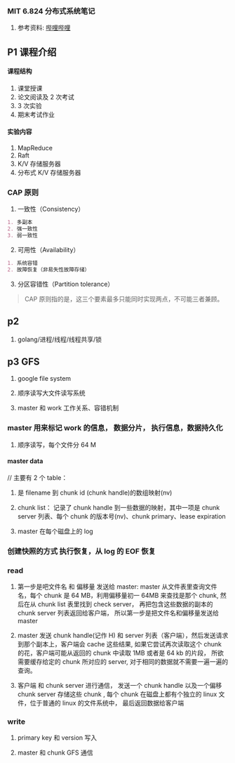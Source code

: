 ### MIT 6.824 分布式系统笔记

1. 参考资料: [哔哩哔哩](https://www.bilibili.com/video/BV1R7411t71W?t=1274)

## P1 课程介绍

#### 课程结构

1. 课堂授课
2. 论文阅读及 2 次考试
3. 3 次实验
4. 期末考试作业

#### 实验内容

1. MapReduce
2. Raft
3. K/V 存储服务器
4. 分布式 K/V 存储服务器

### CAP 原则

1. 一致性（Consistency）

```md
1. 多副本
2. 强一致性
3. 弱一致性
```

2. 可用性（Availability）

```md
1. 系统容错
2. 故障恢复（非易失性故障存储）
```

3. 分区容错性（Partition tolerance）

> CAP 原则指的是，这三个要素最多只能同时实现两点，不可能三者兼顾。

## p2

1. golang/进程/线程/线程共享/锁

## p3 GFS

1. google file system

2. 顺序读写大文件读写系统

3. master 和 work 工作关系、容错机制

### master 用来标记 work 的信息， 数据分片， 执行信息，数据持久化

1. 顺序读写，每个文件分 64 M

#### master data

// 主要有 2 个 table：

1. 是 filename 到 chunk id (chunk handle)的数组映射(nv)

2. chunk list： 记录了 chunk handle 到一些数据的映射，其中一项是 chunk server 列表、每个 chunk 的版本号(nv)、chunk primary、lease expiration

3. master 在每个磁盘上的 log

### 创建快照的方式 执行恢复，从 log 的 EOF 恢复

### read

1. 第一步是吧文件名 和 偏移量 发送给 master:
   master 从文件表里查询文件名，每个 chunk 是 64 MB，利用偏移量初一 64MB 来查找是那个 chunk, 然后在从 chunk list 表里找到 check server， 再把包含这些数据的副本的 chunk server 列表返回给客户端， 所以第一步是把文件名和偏移量发送给 master

2. master 发送 chunk handle(记作 H) 和 server 列表（客户端），然后发送请求到那个副本上，客户端会 cache 这些结果, 如果它尝试再次读取这个 chunk 的花，客户端可能从返回的 chunk 中读取 1MB 或者是 64 kb 的片段， 所欲需要缓存给定的 chunk 所对应的 server, 对于相同的数据就不需要一遍一遍的查询。

3. 客户端 和 chunk server 进行通信， 发送一个 chunk handle 以及一个偏移 chunk server 存储这些 chunk , 每个 chunk 在磁盘上都有个独立的 linux 文件，位于普通的 linux 的文件系统中， 最后返回数据给客户端

### write
1. primary key 和 version 写入

2. master 和 chunk GFS 通信